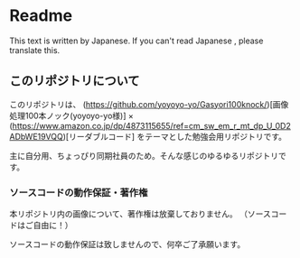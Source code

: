 # Readme

This text is written by Japanese.
If you can't read Japanese , please translate this.

## このリポジトリについて

このリポジトリは、
(https://github.com/yoyoyo-yo/Gasyori100knock/)[画像処理100本ノック(yoyoyo-yo様)]
×
(https://www.amazon.co.jp/dp/4873115655/ref=cm_sw_em_r_mt_dp_U_0D2ADbWE19VQQ)[リーダブルコード]
をテーマとした勉強会用リポジトリです。

主に自分用、ちょっぴり同期社員のため。そんな感じのゆるゆるリポジトリです。

### ソースコードの動作保証・著作権

本リポジトリ内の画像について、著作権は放棄しておりません。
（ソースコードはご自由に！）

ソースコードの動作保証は致しませんので、何卒ご了承願います。
